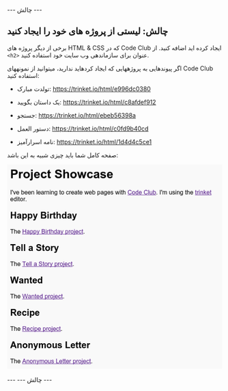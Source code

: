 \--- چالش \---

## چالش: لیستی از پروژه های خود را ایجاد کنید

برخی از دیگر پروژه های HTML & CSS که در Code Club ایجاد کرده اید اضافه کنید. از `<h2>` عنوان برای سازماندهی وب سایت خود استفاده کنید.

اگر پیوندهایی به پروژههایی که ایجاد کردهاید ندارید، میتوانید از نمونههای Code Club استفاده کنید:

+ تولدت مبارک: <https://trinket.io/html/e996dc0380>

+ یک داستان بگویید: <https://trinket.io/html/c8afdef912>

+ جستجو: <https://trinket.io/html/ebeb56398a>

+ دستور العمل: <https://trinket.io/html/c0fd9b40cd>

+ نامه اسرارآمیز: <https://trinket.io/html/1d4d4c5ce1>

صفحه کامل شما باید چیزی شبیه به این باشد:

![تصویری](images/showcase-h2-projects.png)

\--- \--- چالش \---